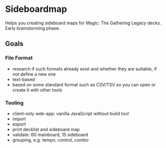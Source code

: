 # Sideboardmap

Helps you creating sideboard maps for Magic: The Gathering Legacy decks. Early brainstorming phase.

## Goals

### File Format

* research if such formats already exist and whether they are suitable, if not define a new one
* text-based
* based on some standard format such as CSV/TSV so you can open or create it with other tools

### Tooling

* client-only web-app: vanilla JavaScript without build tool
* import
* export
* print decklist and sideboard map
* validate: 60 mainboard, 15 sideboard
* grouping, e.g. tempo, control, combo
